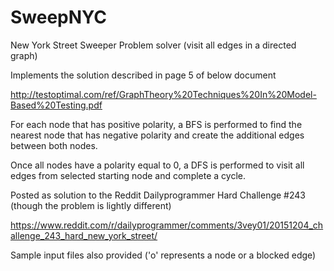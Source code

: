 # SweepNYC
New York Street Sweeper Problem solver (visit all edges in a directed graph)

Implements the solution described in page 5 of below document

http://testoptimal.com/ref/GraphTheory%20Techniques%20In%20Model-Based%20Testing.pdf

For each node that has positive polarity, a BFS is performed to find the nearest node that has negative polarity and create the additional edges between both nodes.

Once all nodes have a polarity equal to 0, a DFS is performed to visit all edges from selected starting node and complete a cycle.

Posted as solution to the Reddit Dailyprogrammer Hard Challenge #243 (though the problem is lightly different)

https://www.reddit.com/r/dailyprogrammer/comments/3vey01/20151204_challenge_243_hard_new_york_street/

Sample input files also provided ('o' represents a node or a blocked edge)  
